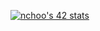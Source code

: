 [![nchoo's 42 stats](https://badge42.vercel.app/api/v2/cl6x9yup000490gl2ed5hdnw8/stats?cursusId=21&coalitionId=182)](https://github.com/JaeSeoKim/badge42)
